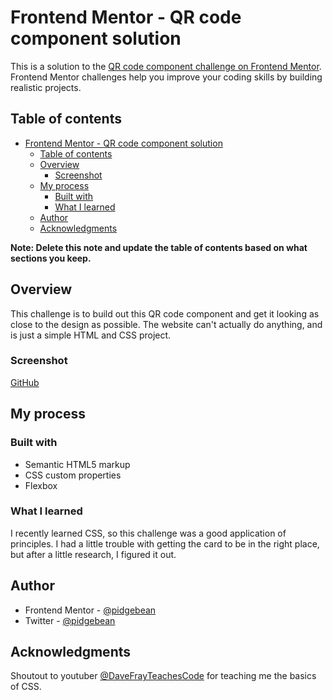 # Frontend Mentor - QR code component solution

This is a solution to the [QR code component challenge on Frontend Mentor](https://www.frontendmentor.io/challenges/qr-code-component-iux_sIO_H). Frontend Mentor challenges help you improve your coding skills by building realistic projects. 

## Table of contents

- [Frontend Mentor - QR code component solution](#frontend-mentor---qr-code-component-solution)
  - [Table of contents](#table-of-contents)
  - [Overview](#overview)
    - [Screenshot](#screenshot)
  - [My process](#my-process)
    - [Built with](#built-with)
    - [What I learned](#what-i-learned)
  - [Author](#author)
  - [Acknowledgments](#acknowledgments)

**Note: Delete this note and update the table of contents based on what sections you keep.**

## Overview

This challenge is to build out this QR code component and get it looking as close to the design as possible. The website can't actually do anything, and is just a simple HTML and CSS project.

### Screenshot

[GitHub](https://github.com/pidgebean/qr-code-component-main/blob/main/design/finished-design.png)

## My process

### Built with

- Semantic HTML5 markup
- CSS custom properties
- Flexbox

### What I learned

I recently learned CSS, so this challenge was a good application of principles. I had a little trouble with getting the card to be in the right place, but after a little research, I figured it out. 

## Author

- Frontend Mentor - [@pidgebean](https://www.frontendmentor.io/profile/pidgebean)
- Twitter - [@pidgebean](https://www.twitter.com/pidgebean)

## Acknowledgments

Shoutout to youtuber [@DaveFrayTeachesCode](https://www.youtube.com/@DaveGrayTeachesCode) for teaching me the basics
of CSS. 
